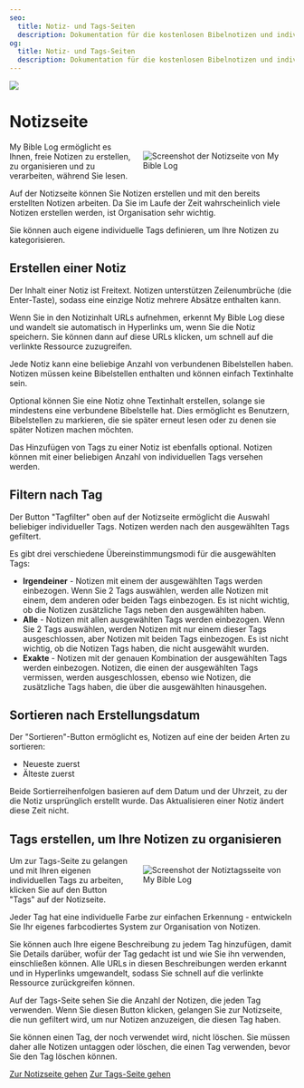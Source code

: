 ```yaml
---
seo:
  title: Notiz- und Tags-Seiten
  description: Dokumentation für die kostenlosen Bibelnotizen und individuellen Tags-Funktionen von My Bible Log
og:
  title: Notiz- und Tags-Seiten
  description: Dokumentation für die kostenlosen Bibelnotizen und individuellen Tags-Funktionen von My Bible Log
---
```


![](/share.jpg)

# Notizseite

<div style="width: 50%; float: right; margin: 1rem">
  <img alt="Screenshot der Notizseite von My Bible Log" src="/screenshots/sc10-notes.jpg" />
</div>

My Bible Log ermöglicht es Ihnen, freie Notizen zu erstellen, zu organisieren und zu verarbeiten, während Sie lesen.

Auf der Notizseite können Sie Notizen erstellen und mit den bereits erstellten Notizen arbeiten. Da Sie im Laufe der Zeit wahrscheinlich viele Notizen erstellen werden, ist Organisation sehr wichtig.

Sie können auch eigene individuelle Tags definieren, um Ihre Notizen zu kategorisieren.

## Erstellen einer Notiz

Der Inhalt einer Notiz ist Freitext. Notizen unterstützen Zeilenumbrüche (die Enter-Taste), sodass eine einzige Notiz mehrere Absätze enthalten kann.

Wenn Sie in den Notizinhalt URLs aufnehmen, erkennt My Bible Log diese und wandelt sie automatisch in Hyperlinks um, wenn Sie die Notiz speichern. Sie können dann auf diese URLs klicken, um schnell auf die verlinkte Ressource zuzugreifen.

Jede Notiz kann eine beliebige Anzahl von verbundenen Bibelstellen haben. Notizen müssen keine Bibelstellen enthalten und können einfach Textinhalte sein.

Optional können Sie eine Notiz ohne Textinhalt erstellen, solange sie mindestens eine verbundene Bibelstelle hat. Dies ermöglicht es Benutzern, Bibelstellen zu markieren, die sie später erneut lesen oder zu denen sie später Notizen machen möchten.

Das Hinzufügen von Tags zu einer Notiz ist ebenfalls optional. Notizen können mit einer beliebigen Anzahl von individuellen Tags versehen werden.

## Filtern nach Tag

Der Button "Tagfilter" oben auf der Notizseite ermöglicht die Auswahl beliebiger individueller Tags. Notizen werden nach den ausgewählten Tags gefiltert.

Es gibt drei verschiedene Übereinstimmungsmodi für die ausgewählten Tags:

* **Irgendeiner** - Notizen mit einem der ausgewählten Tags werden einbezogen. Wenn Sie 2 Tags auswählen, werden alle Notizen mit einem, dem anderen oder beiden Tags einbezogen. Es ist nicht wichtig, ob die Notizen zusätzliche Tags neben den ausgewählten haben.
* **Alle** - Notizen mit allen ausgewählten Tags werden einbezogen. Wenn Sie 2 Tags auswählen, werden Notizen mit nur einem dieser Tags ausgeschlossen, aber Notizen mit beiden Tags einbezogen. Es ist nicht wichtig, ob die Notizen Tags haben, die nicht ausgewählt wurden.
* **Exakte** - Notizen mit der genauen Kombination der ausgewählten Tags werden einbezogen. Notizen, die einen der ausgewählten Tags vermissen, werden ausgeschlossen, ebenso wie Notizen, die zusätzliche Tags haben, die über die ausgewählten hinausgehen.

## Sortieren nach Erstellungsdatum

Der "Sortieren"-Button ermöglicht es, Notizen auf eine der beiden Arten zu sortieren:

* Neueste zuerst
* Älteste zuerst

Beide Sortierreihenfolgen basieren auf dem Datum und der Uhrzeit, zu der die Notiz ursprünglich erstellt wurde. Das Aktualisieren einer Notiz ändert diese Zeit nicht.

## Tags erstellen, um Ihre Notizen zu organisieren

<div style="width: 50%; float: right; margin: 1rem">
  <img alt="Screenshot der Notiztagsseite von My Bible Log" src="/screenshots/sc11-note-tags.jpg" />
</div>

Um zur Tags-Seite zu gelangen und mit Ihren eigenen individuellen Tags zu arbeiten, klicken Sie auf den Button "Tags" auf der Notizseite.

Jeder Tag hat eine individuelle Farbe zur einfachen Erkennung - entwickeln Sie Ihr eigenes farbcodiertes System zur Organisation von Notizen.

Sie können auch Ihre eigene Beschreibung zu jedem Tag hinzufügen, damit Sie Details darüber, wofür der Tag gedacht ist und wie Sie ihn verwenden, einschließen können. Alle URLs in diesen Beschreibungen werden erkannt und in Hyperlinks umgewandelt, sodass Sie schnell auf die verlinkte Ressource zurückgreifen können.

Auf der Tags-Seite sehen Sie die Anzahl der Notizen, die jeden Tag verwenden. Wenn Sie diesen Button klicken, gelangen Sie zur Notizseite, die nun gefiltert wird, um nur Notizen anzuzeigen, die diesen Tag haben.

Sie können einen Tag, der noch verwendet wird, nicht löschen. Sie müssen daher alle Notizen untaggen oder löschen, die einen Tag verwenden, bevor Sie den Tag löschen können.

<div class="buttons">
  <a class="button is-light" href="/notes">Zur Notizseite gehen</a>
  <a class="button is-light" href="/tags">Zur Tags-Seite gehen</a>
</div>